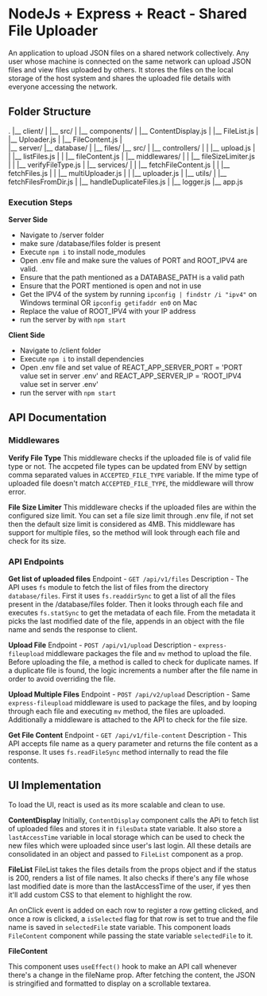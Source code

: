 # NodeJs + Express + React - Shared File Uploader

An application to upload JSON files on a shared network collectively. Any user whose machine is connected on the same network can upload JSON files and view files uploaded by others.
It stores the files on the local storage of the host system and shares the uploaded file details with everyone accessing the network.

## Folder Structure

.
|__ client/
|   |__ src/
|      |__ components/
|          |__ ContentDisplay.js
|          |__ FileList.js
|          |__ Uploader.js
|          |__ FileContent.js
|   
|__ server/
    |__ database/
    |   |__ files/
    |__ src/
    |   |__ controllers/
    |   |   |__ upload.js
    |   |   |__ listFiles.js
    |   |   |__ fileContent.js
    |   |__ middlewares/
    |   |   |__ fileSizeLimiter.js
    |   |   |__ verifyFileType.js
    |   |__ services/
    |   |   |__ fetchFileContent.js
    |   |   |__ fetchFiles.js
    |   |   |__ multiUploader.js
    |   |   |__ uploader.js
    |   |__ utils/
    |       |__ fetchFilesFromDir.js
    |       |__ handleDuplicateFiles.js
    |       |__ logger.js
    |__ app.js


### Execution Steps

**Server Side**
- Navigate to /server folder
- make sure /database/files folder is present
- Execute `npm i` to install node_modules
- Open .env file and make sure the values of PORT and ROOT_IPV4 are valid.
- Ensure that the path mentioned as a DATABASE_PATH is a valid path
- Ensure that the PORT mentioned is open and not in use
- Get the IPV4 of the system by running `ipconfig | findstr /i "ipv4"` on Windows terminal OR `ipconfig getifaddr en0` on Mac
- Replace the value of ROOT_IPV4 with your IP address
- run the server by with `npm start`

**Client Side**
- Navigate to /client folder
- Execute `npm i` to install dependencies
- Open .env file and set value of REACT_APP_SERVER_PORT = 'PORT value set in server .env' and REACT_APP_SERVER_IP = 'ROOT_IPV4 value set in server .env'
- run the server with `npm start`

## API Documentation

### Middlewares

**Verify File Type**
This middleware checks if the uploaded file is of valid file type or not.
The accpeted file types can be updated from ENV by settign comma separated values in `ACCEPTED_FILE_TYPE` variable.
If the mime type of uploaded file doesn't match `ACCEPTED_FILE_TYPE`, the middleware will throw error.

**File Size Limiter**
This middleware checks if the uploaded files are within the configured size limit. You can set a file size limit through .env file, if not set then the default size limit is considered as 4MB.
This middleware has support for multiple files, so the method will look through each file and check for its size.

### API Endpoints

**Get list of uploaded files**
Endpoint - `GET /api/v1/files`
Description - The API uses `fs` module to fetch the list of files from the directory `database/files`. First it uses `fs.readdirSync` to get a list of all the files present in the /database/files folder. Then it looks through each file and executes `fs.statSync` to get the metadata of each file. From the metadata it picks the last modified date of the file, appends in an object with the file name and sends the response to client.

**Upload File**
Endpoint - `POST /api/v1/upload`
Description - `express-fileupload` middleware packages the file and `mv` method to upload the file.
Before uploading the file, a method is called to check for duplicate names.
If a duplicate file is found, the logic increments a number after the file name in order to avoid overriding the file.

**Upload Multiple Files**
Endpoint - `POST /api/v2/upload`
Description - Same `express-fileupload` middleware is used to package the files, and by looping through each file and executing `mv` method, the files are uploaded. Additionally a middleware is attached to the API to check for the file size.

**Get File Content**
Endpoint - `GET /api/v1/file-content`
Description - This API accepts file name as a query parameter and returns the file content as a response. It uses `fs.readFileSync` method internally to read the file contents.


## UI Implementation

To load the UI, react is used as its more scalable and clean to use.

**ContentDisplay**
Initially, `ContentDisplay` component calls the APi to fetch list of uploaded files and stores it in `filesData` state variable.
It also store a `lastAccessTime` variable in local storage which can be used to check the new files which were uploaded since user's last login.
All these details are consolidated in an object and passed to `FileList` component as a prop.

**FileList**
FileList takes the files details from the props object and if the status is 200, renders a list of file names.
It also checks if there's any file whose last modified date is more than the lastAccessTime of the user, if yes then it'll add custom CSS to that element to highlight the row.

An onClick event is added on each row to register a row getting clicked, and once a row is clicked, a `isSelected` flag for that row is set to true and the file name is saved in `selectedFile` state variable.
This component loads `FileContent` component while passing the state variable `selectedFile` to it.

**FileContent**

This component uses `useEffect()` hook to make an API call whenever there's a change in the fileName prop.
After fetching the content, the JSON is stringified and formatted to display on a scrollable textarea.
